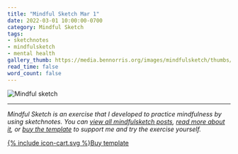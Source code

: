 ```yaml
---
title: "Mindful Sketch Mar 1"
date: 2022-03-01 10:00:00-0700
category: Mindful Sketch
tags:
- sketchnotes
- mindfulsketch
- mental health
gallery_thumb: https://media.bennorris.org/images/mindfulsketch/thumbs/2022-03-01-1000-mindfulsketch.jpg
read_time: false
word_count: false
---
```


![Mindful sketch](https://media.bennorris.org/images/mentalworkhealth/mindfulsketch/2022-03-01-1000-mindfulsketch.jpg)

***

*Mindful Sketch is an exercise that I developed to practice mindfulness by using sketchnotes. You can [view all mindfulsketch posts](/tags/mindfulsketch), [read more about it](/mindful-sketch-template/), or [buy the template](https://bennorris.shop/l/mindfulsketch) to support me and try the exercise yourself.*

<a href="https://bennorris.shop/l/mindfulsketch" class="btn"><span class="icon">{% include icon-cart.svg %}</span>Buy template</a>

